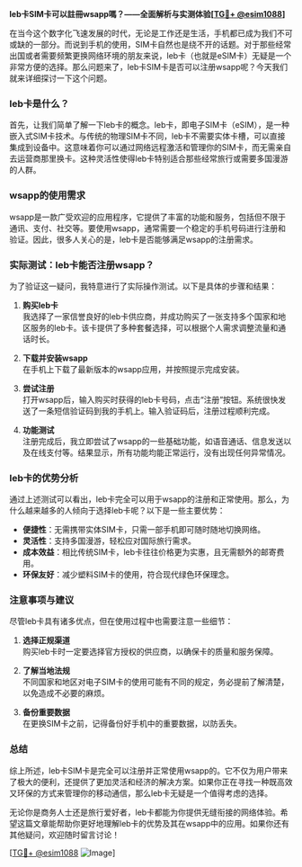 **leb卡SIM卡可以註冊wsapp嗎？——全面解析与实测体验[[TG💪+ @esim1088](https://t.me/s/esim1088)]**

在当今这个数字化飞速发展的时代，无论是工作还是生活，手机都已成为我们不可或缺的一部分。而说到手机的使用，SIM卡自然也是绕不开的话题。对于那些经常出国或者需要频繁更换网络环境的朋友来说，leb卡（也就是eSIM卡）无疑是一个非常方便的选择。那么问题来了，leb卡SIM卡是否可以注册wsapp呢？今天我们就来详细探讨一下这个问题。

### leb卡是什么？

首先，让我们简单了解一下leb卡的概念。leb卡，即电子SIM卡（eSIM），是一种嵌入式SIM卡技术。与传统的物理SIM卡不同，leb卡不需要实体卡槽，可以直接集成到设备中。这意味着你可以通过网络远程激活和管理你的SIM卡，而无需亲自去运营商那里换卡。这种灵活性使得leb卡特别适合那些经常旅行或需要多国漫游的人群。

### wsapp的使用需求

wsapp是一款广受欢迎的应用程序，它提供了丰富的功能和服务，包括但不限于通讯、支付、社交等。要使用wsapp，通常需要一个稳定的手机号码进行注册和验证。因此，很多人关心的是，leb卡是否能够满足wsapp的注册需求。

### 实际测试：leb卡能否注册wsapp？

为了验证这一疑问，我特意进行了实际操作测试。以下是具体的步骤和结果：

1. **购买leb卡**  
   我选择了一家信誉良好的leb卡供应商，并成功购买了一张支持多个国家和地区服务的leb卡。该卡提供了多种套餐选择，可以根据个人需求调整流量和通话时长。

2. **下载并安装wsapp**  
   在手机上下载了最新版本的wsapp应用，并按照提示完成安装。

3. **尝试注册**  
   打开wsapp后，输入购买时获得的leb卡号码，点击“注册”按钮。系统很快发送了一条短信验证码到我的手机上。输入验证码后，注册过程顺利完成。

4. **功能测试**  
   注册完成后，我立即尝试了wsapp的一些基础功能，如语音通话、信息发送以及在线支付等。结果显示，所有功能均能正常运行，没有出现任何异常情况。

### leb卡的优势分析

通过上述测试可以看出，leb卡完全可以用于wsapp的注册和正常使用。那么，为什么越来越多的人倾向于选择leb卡呢？以下是一些主要优势：

- **便捷性**：无需携带实体SIM卡，只需一部手机即可随时随地切换网络。
- **灵活性**：支持多国漫游，轻松应对国际旅行需求。
- **成本效益**：相比传统SIM卡，leb卡往往价格更为实惠，且无需额外的邮寄费用。
- **环保友好**：减少塑料SIM卡的使用，符合现代绿色环保理念。

### 注意事项与建议

尽管leb卡具有诸多优点，但在使用过程中也需要注意一些细节：

1. **选择正规渠道**  
   购买leb卡时一定要选择官方授权的供应商，以确保卡的质量和服务保障。

2. **了解当地法规**  
   不同国家和地区对电子SIM卡的使用可能有不同的规定，务必提前了解清楚，以免造成不必要的麻烦。

3. **备份重要数据**  
   在更换SIM卡之前，记得备份好手机中的重要数据，以防丢失。

### 总结

综上所述，leb卡SIM卡是完全可以注册并正常使用wsapp的。它不仅为用户带来了极大的便利，还提供了更加灵活和经济的解决方案。如果你正在寻找一种既高效又环保的方式来管理你的移动通信，那么leb卡无疑是一个值得考虑的选择。

无论你是商务人士还是旅行爱好者，leb卡都能为你提供无缝衔接的网络体验。希望这篇文章能帮助你更好地理解leb卡的优势及其在wsapp中的应用。如果你还有其他疑问，欢迎随时留言讨论！

[[TG💪+ @esim1088](https://t.me/s/esim1088) ![Image](https://i.postimg.cc/4NQfJmqS/Snipaste-2025-05-13-00-14-12.png)]